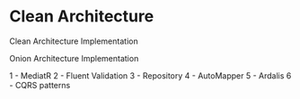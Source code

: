 # Clean Architecture
 Clean Architecture Implementation
 
 Onion Architecture Implementation
 
 1 - MediatR
 2 - Fluent Validation
 3 - Repository
 4 - AutoMapper
 5 - Ardalis
 6 - CQRS patterns
 
